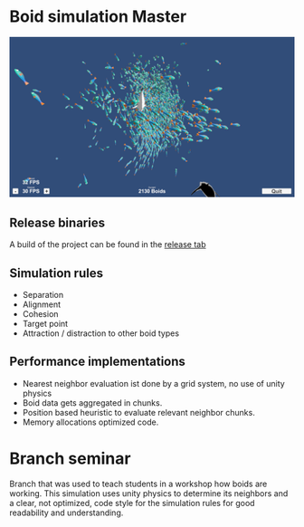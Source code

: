 # Boid simulation Master
![Image of simulation](/.doc/boids.png)

## Release binaries
A build of the project can be found in the [release tab](https://github.com/Wasserwecken/BoidSimulation/releases)

## Simulation rules
- Separation
- Alignment
- Cohesion
- Target point
- Attraction / distraction to other boid types

## Performance implementations
- Nearest neighbor evaluation ist done by a grid system, no use of unity physics
- Boid data gets aggregated in chunks.
- Position based heuristic to evaluate relevant neighbor chunks.
- Memory allocations optimized code.

# Branch seminar
Branch that was used to teach students in a workshop how boids are working.
This simulation uses unity physics to determine its neighbors and a clear, not optimized, code style for the simulation rules for good readability and understanding.